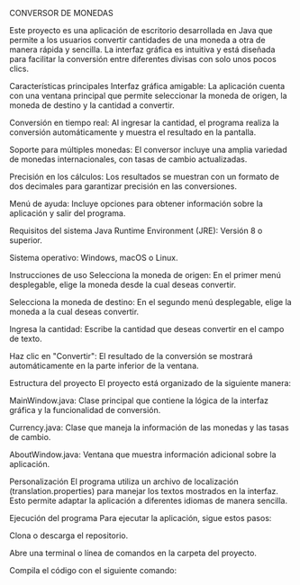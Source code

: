 CONVERSOR DE MONEDAS

Este proyecto es una aplicación de escritorio desarrollada en Java que permite a los usuarios convertir cantidades de una moneda a otra de manera rápida y sencilla. La interfaz gráfica es intuitiva y está diseñada para facilitar la conversión entre diferentes divisas con solo unos pocos clics.

Características principales
Interfaz gráfica amigable: La aplicación cuenta con una ventana principal que permite seleccionar la moneda de origen, la moneda de destino y la cantidad a convertir.

Conversión en tiempo real: Al ingresar la cantidad, el programa realiza la conversión automáticamente y muestra el resultado en la pantalla.

Soporte para múltiples monedas: El conversor incluye una amplia variedad de monedas internacionales, con tasas de cambio actualizadas.

Precisión en los cálculos: Los resultados se muestran con un formato de dos decimales para garantizar precisión en las conversiones.

Menú de ayuda: Incluye opciones para obtener información sobre la aplicación y salir del programa.

Requisitos del sistema
Java Runtime Environment (JRE): Versión 8 o superior.

Sistema operativo: Windows, macOS o Linux.

Instrucciones de uso
Selecciona la moneda de origen: En el primer menú desplegable, elige la moneda desde la cual deseas convertir.

Selecciona la moneda de destino: En el segundo menú desplegable, elige la moneda a la cual deseas convertir.

Ingresa la cantidad: Escribe la cantidad que deseas convertir en el campo de texto.

Haz clic en "Convertir": El resultado de la conversión se mostrará automáticamente en la parte inferior de la ventana.

Estructura del proyecto
El proyecto está organizado de la siguiente manera:

MainWindow.java: Clase principal que contiene la lógica de la interfaz gráfica y la funcionalidad de conversión.

Currency.java: Clase que maneja la información de las monedas y las tasas de cambio.

AboutWindow.java: Ventana que muestra información adicional sobre la aplicación.

Personalización
El programa utiliza un archivo de localización (translation.properties) para manejar los textos mostrados en la interfaz. Esto permite adaptar la aplicación a diferentes idiomas de manera sencilla.

Ejecución del programa
Para ejecutar la aplicación, sigue estos pasos:

Clona o descarga el repositorio.

Abre una terminal o línea de comandos en la carpeta del proyecto.

Compila el código con el siguiente comando:

